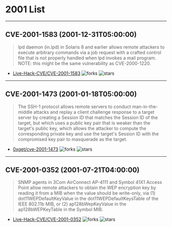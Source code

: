 # 2001 List

---
## CVE-2001-1583 (2001-12-31T05:00:00)
> lpd daemon (in.lpd) in Solaris 8 and earlier allows remote attackers to execute arbitrary commands via a job request with a crafted control file that is not properly handled when lpd invokes a mail program. NOTE: this might be the same vulnerability as CVE-2000-1220.
- [Live-Hack-CVE/CVE-2001-1583](https://github.com/Live-Hack-CVE/CVE-2001-1583)	<img alt="forks" src="https://img.shields.io/github/forks/Live-Hack-CVE/CVE-2001-1583">	<img alt="stars" src="https://img.shields.io/github/stars/Live-Hack-CVE/CVE-2001-1583">

---
## CVE-2001-1473 (2001-01-18T05:00:00)
> The SSH-1 protocol allows remote servers to conduct man-in-the-middle attacks and replay a client challenge response to a target server by creating a Session ID that matches the Session ID of the target, but which uses a public key pair that is weaker than the target's public key, which allows the attacker to compute the corresponding private key and use the target's Session ID with the compromised key pair to masquerade as the target.
- [0xget/cve-2001-1473](https://github.com/0xget/cve-2001-1473)	<img alt="forks" src="https://img.shields.io/github/forks/0xget/cve-2001-1473">	<img alt="stars" src="https://img.shields.io/github/stars/0xget/cve-2001-1473">

---
## CVE-2001-0352 (2001-07-21T04:00:00)
> SNMP agents in 3Com AirConnect AP-4111 and Symbol 41X1 Access Point allow remote attackers to obtain the WEP encryption key by reading it from a MIB when the value should be write-only, via (1) dot11WEPDefaultKeyValue in the dot11WEPDefaultKeysTable of the IEEE 802.11b MIB, or (2) ap128bWepKeyValue in the ap128bWEPKeyTable in the Symbol MIB.
- [Live-Hack-CVE/CVE-2001-0352](https://github.com/Live-Hack-CVE/CVE-2001-0352)	<img alt="forks" src="https://img.shields.io/github/forks/Live-Hack-CVE/CVE-2001-0352">	<img alt="stars" src="https://img.shields.io/github/stars/Live-Hack-CVE/CVE-2001-0352">
